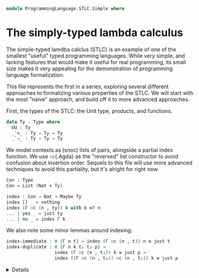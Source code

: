 <!--
```agda
open import 1Lab.Path
open import 1Lab.Type

open import Data.Maybe
open import Data.Bool
open import Data.List
open import Data.Dec
open import Data.Nat
open import Data.Sum
```
-->

```agda
module ProgrammingLanguage.STLC.Simple where
```

# The simply-typed lambda calculus

The simple-typed lamdba calclus (STLC) is an example of one of the smallest
"useful" typed programming languages. While very simple, and lacking
features that would make it useful for real programming, its small
size makes it very appealing for the demonstration of programming
language formalization.

This file represents the first in a series, exploring several
different approaches to formalizing various properties of the STLC.
We will start with the most "naive" approach, and build off it to
more advanced approaches.

First, the types of the STLC: the Unit type, products, and functions.

```agda
data Ty : Type where
  UU : Ty
  _`×_ : Ty → Ty → Ty
  _`⇒_ : Ty → Ty → Ty
```

We model contexts as (snoc) lists of pairs, alongside a partial
index function. We use `∷c`{.Agda} as the "reversed" list constructor
to avoid confusion about insertion order.
Sequels to this file will use more advanced techniques to avoid
this partiality, but it's alright for right now.

```agda
Con : Type
Con = List (Nat × Ty)
```

<!--
```agda
infixl 10 _∷c_
pattern _∷c_ Γ x = x ∷ Γ
```
-->

```agda
index : Con → Nat → Maybe Ty
index [] _ = nothing
index (Γ ∷c (n , ty)) k with k ≡? n
... | yes _ = just ty
... | no _ = index Γ k
```

We also note some minor lemmas around indexing:
```agda
index-immediate : ∀ {Γ n t} → index (Γ ∷c (n , t)) n ≡ just t
index-duplicate : ∀ {Γ n k t₁ t₂ ρ} →
                  index (Γ ∷c (n , t₁)) k ≡ just ρ →
                  index ((Γ ∷c (n , t₂)) ∷c (n , t₁)) k ≡ just ρ
```
<details>
```agda
index-immediate {Γ} {n} {t} with n ≡? n
... | yes n≡n = refl
... | no ¬n≡n = absurd (¬n≡n refl)

index-duplicate {Γ} {n} {k} {t₁} {t₂} {ρ} eq with k ≡? n
... | yes k≡n = eq
... | no ¬k≡n with k ≡? n
... | yes k≡n = absurd (¬k≡n k≡n)
... | no ¬k≡n = eq
```
</details>


Then, expressions: we have variables, functions and application,
pairs and projections, and the unit.

```agda
data Expr : Type where
  ` : Nat → Expr
  `λ : Nat → Expr → Expr
  `$ : Expr → Expr → Expr
  `⟨_,_⟩ :  Expr → Expr → Expr
  `π₁ : Expr → Expr
  `π₂ : Expr → Expr
  `U : Expr
```

<details><summary>Some application lemmas, for convinience.</summary>
```agda
`$-apₗ : ∀ {a b x} → a ≡ b → `$ a x ≡ `$ b x
`$-apᵣ : ∀ {f a b} → a ≡ b → `$ f a ≡ `$ f b

`$-apₗ {x = x} a≡b = ap (λ k → `$ k x) a≡b
`$-apᵣ {f = f} a≡b = ap (λ k → `$ f k) a≡b
```
</details>

We must then define a relation to assign types to expressions, which
we will notate `Γ ⊢ tm ⦂ ty`{.Agda}, for "a term $tm$ has type $ty$
in the context $\Gamma$:

<!--
```agda
infix 3 _⊢_⦂_
```
-->

```agda
data _⊢_⦂_ : Con → Expr → Ty → Type where
```

We say that a variable $n$ has a type $\tau$ in context $\Gamma$
if `index Γ n ≡ just τ`{.Agda}.

```agda
  `⊢ : ∀ {Γ τ} (n : Nat) →
       index Γ n ≡ just τ →
       Γ ⊢ ` n ⦂ τ
```

For lambda abstraction, if an expression $\text{body}$ extended with a variable $v$
of type $\tau$ has type $\rho$, we say that $λ\, v.\,\text{body}$ has type
$\tau \to \rho$.

```agda
  `λ⊢ : ∀ {Γ n body τ ρ} →
        Γ ∷c (n , τ) ⊢ body ⦂ ρ →
        Γ ⊢ `λ n body ⦂ τ `⇒ ρ
```

If an expression $f$ has type $\tau \to \rho$, and
an expression $x$ has type $\tau$, then the application $f\, x$ (written here as $\$ f x$) has type $\rho$.

```agda
  `·⊢ : ∀ {Γ f x τ ρ} →
        Γ ⊢ f ⦂ τ `⇒ ρ →
        Γ ⊢ x ⦂ τ →
        Γ ⊢ `$ f x ⦂ ρ
```

The rest of the formers follow these patterns:
```agda
  `⟨,⟩⊢ : ∀ {Γ a b τ ρ} →
          Γ ⊢ a ⦂ τ →
          Γ ⊢ b ⦂ ρ →
          Γ ⊢ `⟨ a , b ⟩ ⦂ τ `× ρ
          
  `π₁⊢ :  ∀ {Γ a τ ρ} →
          Γ ⊢ a ⦂ τ `× ρ →
          Γ ⊢ `π₁ a ⦂ τ
          
  `π₂⊢ :  ∀ {Γ a τ ρ} →
          Γ ⊢ a ⦂ τ `× ρ →
          Γ ⊢ `π₂ a ⦂ ρ
          
  `U⊢ :   ∀ {Γ} →
          Γ ⊢ `U ⦂ UU
```

This completes our typing relation. We can now show that some given
program has some given type, for example:

<!--
```agda
module Example-1 where
```
-->

```agda
  const : Expr
  const = `λ 0 (`λ 1 (` 0))

  const-is-UU⇒UU⇒UU : [] ⊢ const ⦂ UU `⇒ (UU `⇒ UU)
  const-is-UU⇒UU⇒UU = `λ⊢ (`λ⊢ (`⊢ 0 refl))
```

The astute amongst you may note that the typing derivation looks
suspiciously similar to the term itself - this will be explored later
in the series.

Now we will take a slight detour, and define what it means for
an expression to be a **value**. This will come in useful in a second!
For right now, we note that a value is something that cannot be
reduced further - in our case, variables, lambda abstractions, pairs,
and unit.

```agda
data Value : Expr → Type where
  v-var : ∀ n → Value (` n)
  v-λ : ∀ n body → Value (`λ n body)
  v-⟨,⟩ : ∀ a b → Value (`⟨ a , b ⟩)
  v-U : Value `U
```

Our next goal is to now define a "step" relation,
which dictates that a term $x$ may, through a reduction, step to
another expression $x'$ that represents one "step" of evaluation.

This is how we will
define the evaluation of our expressions. Before we can define
stepping, we need to define substitution, so that we may turn an
expression like $(\lambda x. f\,x) y$ into $f\,y$. We notate the
substitution of a variable $n$ for an expression $e$ in another
expression $f$ as `f [ n := e ]`{.Agda}. The method of substitution
we implement is called **capture-avoiding substitution**.

<!--
```agda
infix 2 _[_:=_]
```
-->

```agda
_[_:=_] : Expr → Nat → Expr → Expr
```
If a variable x is equal to the variable we are substituing for, n,
we return the new expression. Else, the variable unchanged.
```agda
` x [ n := e ] with x ≡? n
... | yes _ = e
... | no _ = ` x 
```

Here is why it's called capture-avoiding: if our lambda binds the
variable name again, we don't substitute inside. In other words, the
substituion `(λ y. y) y [y := k]`{.Agda} yields `(λ y. y) k`{.Agda},
not `(λ y. k) k`{.Agda}.

```agda
`λ x f [ n := e ] with x ≡? n
... | yes _ = `λ x f
... | no _ = `λ x (f [ n := e ])
```
In all other cases, we simply "move" the substition into all
subexpressions. (Or, do nothing.)
```agda
`$ f x [ n := e ] = `$ (f [ n := e ]) (x [ n := e ])
`⟨ a , b ⟩ [ n := e ] = `⟨ a [ n := e ] , b [ n := e ] ⟩
`π₁ a [ n := e ] = `π₁ (a [ n := e ])
`π₂ a [ n := e ] = `π₂ (a [ n := e ])
`U [ n := e ] = `U
```

Now, we define our step relation proper.

```agda
data Step : Expr → Expr → Type where
```

The act of turning an application $(λ\,y. y)\,x$ into $x$ is called
β-reduction for lambda terms. We require $x$ to be a value in order
to keep reduction deterministic -- this will be elaborated on in
a moment.
```agda
  β-λ : ∀ {n body x} →
        Value x →
        Step (`$ (`λ n body) x) (body [ n := x ])
```

Likewise, reducing projections on a pair is called β-reduction for
pairs.

```agda
  β-π₁ : ∀ {a b} →
       Step (`π₁ `⟨ a , b ⟩) a
  β-π₂ : ∀ {a b} →
       Step (`π₂ `⟨ a , b ⟩) b
```

We also have two reductions that can step "inside" projections, which
we will call ξ rules.

```agda
  ξ-π₁ : ∀ {a₁ a₂} →
       Step a₁ a₂ →
       Step (`π₁ a₁) (`π₁ a₂)

  ξ-π₂ : ∀ {a₁ a₂} →
       Step a₁ a₂ →
       Step (`π₂ a₁) (`π₂ a₂)
```

Likewise, we have one that can step inside an application, on
the left hand side.

```agda
  ξ-$ₗ : ∀ {f₁ f₂ x} →
       Step f₁ f₂ →
       Step (`$ f₁ x) (`$ f₂ x)
```

We also include a rule for stepping on the right hand side, requiring
the left to be a value first. This, combined with the value requirement
of the `β-λ`{.Agda} rule, keep our evaluation **deterministic**, forcing
that evaluation should take place from left to right. We will prove
this later.

```agda
  ξ-$ᵣ : ∀ {f x₁ x₂} →
       Value f →
       Step x₁ x₂ →
       Step (`$ f x₁) (`$ f x₂)
```

These are all of our step rules! The STLC is indeed very simple.
We can now show that, say, an identity function applied to something
reduces properly:

<!--
```agda
module Example-2 where
```
-->

```agda
  our-id : Expr
  our-id = `λ 0 (` 0)

  pair : Expr
  pair = `⟨ `U , `U ⟩

  id-app : Expr
  id-app = `$ our-id pair

  id-app-step : Step id-app pair
  id-app-step = β-λ (v-⟨,⟩ `U `U)
```

TODO: Refl Trans closure of Step

## The big two properties

The two "big" properties about the STLC we wish to prove are called
**progress** and **preservation**. Progress states that any
given term is either done (a value), or can take another step.
Preservation states that if a well typed expression $x$ steps to another $x'$,
they have the same type (i.e., stepping preserves type.)

The first step in proving these is showing that a "proper" substituion
preserves types. If a term $tm$ has type $\tau$ when extended
with a variable $n$ of type $\rho$, then substituting any expression
of type $\rho$ for $n$ preserves the type of $tm$. To prove this,
we first show that renaming preserves types - if $\Gamma$ and $\Delta$
are contexts, and for every index in $\Gamma$, $\Delta$ gives the
same type, then any term with a type under $\Gamma$ has the same
type under $\Delta$.

```agda
rename : ∀ {Γ Δ} →
         (∀ n ty → index Γ n ≡ just ty → index Δ n ≡ just ty) →
         (∀ tm ty → Γ ⊢ tm ⦂ ty → Δ ⊢ tm ⦂ ty)
```

Variables are fairly straightforward - we simply apply our renaming
function.

```agda
rename {Γ} {Δ} f (` x) ty (`⊢ .x n) = `⊢ x (f x ty n)
```

Lambda abstractions are more complex - we need to extend our renaming
function to encompass the new abstraction.

```agda
rename {Γ} {Δ} f (`λ x tm) ty (`λ⊢ {τ = τ} {ρ = ρ} Γ⊢) = `λ⊢ (rename f' tm ρ Γ⊢)
  where
    f' : (n : Nat) (ty : Ty) →
          index (Γ ∷c (x , τ)) n ≡ just ty →
          index (Δ ∷c (x , τ)) n ≡ just ty
    f' n ty Γ≡ with n ≡? x
    ... | yes x≡n = Γ≡
    ... | no p = f n ty Γ≡
```

Everything else is straightforward, as in the substitution case.

```agda
rename {Γ} {Δ} f (`$ f' x) ty (`·⊢ {τ = τ} Γ⊢₁ Γ⊢₂) =
  `·⊢ (rename f f' (τ `⇒ ty) Γ⊢₁) (rename f x τ Γ⊢₂)
  
rename {Γ} {Δ} f `⟨ a , b ⟩ ty (`⟨,⟩⊢ {τ = τ} {ρ = ρ} Γ⊢₁ Γ⊢₂) =
  `⟨,⟩⊢ (rename f a τ Γ⊢₁) (rename f b ρ Γ⊢₂)
  
rename {Γ} {Δ} f (`π₁ tm) ty (`π₁⊢ {ρ = ρ} Γ⊢) = `π₁⊢ (rename f tm (ty `× ρ) Γ⊢)
rename {Γ} {Δ} f (`π₂ tm) ty (`π₂⊢ {τ = τ} Γ⊢) = `π₂⊢ (rename f tm (τ `× ty) Γ⊢)
rename {Γ} {Δ} f `U ty `U⊢ = `U⊢
```

Another few lemmas! This time about shuffling and dropping names
in the context.
```agda
duplicates-are-ok : ∀ {Γ n t₁ t₂ bd typ} →
                        Γ ∷c (n , t₂) ∷c (n , t₁) ⊢ bd ⦂ typ →
                        Γ ∷c (n , t₁) ⊢ bd ⦂ typ
variable-swap : ∀ {Γ n k t₁ t₂ bd typ} →
                ¬ n ≡ k →
                Γ ∷c (n , t₁) ∷c (k , t₂) ⊢ bd ⦂ typ →
                Γ ∷c (k , t₂) ∷c (n , t₁) ⊢ bd ⦂ typ                        
                    
```
<details>
```agda
variable-swap {Γ} {n} {k} {t₁} {t₂} {x} {typ} ¬n≡k Γ⊢ = rename f x typ Γ⊢ 
  where
    f : (z : Nat) (ty : Ty) →
         index (Γ ∷c (n , t₁) ∷c (k , t₂)) z ≡ just ty →
         index (Γ ∷c (k , t₂) ∷c (n , t₁)) z ≡ just ty
    f z ty x with z ≡? n in eq
    ... | no ¬z≡n = h
      where
        h : (index (Γ ∷c (k , t₂)) z) ≡ just ty
        h with z ≡? k
        ... | yes z≡k = x
        ... | no ¬z≡k with z ≡? n
        ... | no ¬z≡n = x
    ... | yes z≡n with z ≡? k
    ... | yes z≡k = absurd (¬n≡k (sym z≡n ∙ z≡k))
    ... | no ¬z≡k with z ≡? n
    ... | yes z≡n = x
    ... | no ¬z≡n = absurd (¬z≡n z≡n)

duplicates-are-ok {Γ} {n} {t₁} {t₂} {bd} {typ} Γ⊢ =
  rename f bd typ Γ⊢
  where
    f : (k : Nat) (ty : Ty) →
         index (Γ ∷c (n , t₂) ∷c (n , t₁)) k ≡ just ty →
         index (Γ ∷c (n , t₁)) k ≡ just ty
    f k ty x with k ≡? n
    ... | yes k≡n = x
    ... | no ¬k≡n with k ≡? n
    ... | yes k≡n = absurd (¬k≡n k≡n)
    ... | no ¬k≡n = x
```
</details>

We need one additional important lemma - weaking. It says that if a term has a
type in the empty context, it also has that type in any other context.
This turns out to be a special case of renaming, where we get an
absurdity from considering that `index [] n ≡ just τ`{.Agda}, for any $n$
and $\tau$.

```agda
weakening : ∀ {Γ tm ty} →
              [] ⊢ tm ⦂ ty →
              Γ  ⊢ tm ⦂ ty
weakening {Γ} {tm} {ty} []⊢ = rename f tm ty []⊢
  where
    f : (n : Nat) (τ : Ty) → index [] n ≡ just τ → index Γ n ≡ just τ
    f _ _ x = absurd (nothing≠just x)
```

Now with renaming under our belt, we can prove substitution proper
preserves types. Note that the substitute's type must exist in
the empty context, to prevent conflicts of variables.

```agda
subst-pres : ∀ {Γ n t bd typ s} →
               [] ⊢ s ⦂ t → 
               Γ ∷c (n , t) ⊢ bd ⦂ typ →
               Γ ⊢ bd [ n := s ] ⦂ typ
```

In the case of variables, we use weakening for the substituion itself,
to embed our term `s`{.Agda} into the context $\Gamma$.

```agda
subst-pres {Γ} {n} {t} {` x} {typ} {s} s⊢ (`⊢ .x k) with x ≡? n
... | yes _ = weakening (subst (λ ρ → [] ⊢ s ⦂ ρ) (just-inj k) s⊢)
... | no _  = `⊢ x k
```

Lambda abstraction is once again slightly annoying. Handling the case
where the names are equal requires some removing of duplicates in the
context, and where they are not equal requires some shuffling. 

```agda
subst-pres {Γ} {n} {t} {`λ x bd} {typ} {s} s⊢ (`λ⊢ {τ = τ} {ρ = ρ} Γ⊢) with x ≡? n
... | yes x≡n = `λ⊢ (duplicates-are-ok
                      (subst (λ _ → Γ ∷c _ ∷c _ ⊢ bd ⦂ ρ) (sym x≡n) Γ⊢))
... | no ¬x≡n = `λ⊢ (subst-pres s⊢ (variable-swap (λ x≡n → ¬x≡n (sym x≡n)) Γ⊢))
```

The rest proceeds nicely.

```agda
subst-pres {Γ} {n} {t} {`$ bd bd₁} {typ} {s} s⊢ (`·⊢ Γ⊢₁ Γ⊢₂) =
  `·⊢ (subst-pres s⊢ Γ⊢₁) (subst-pres s⊢ Γ⊢₂)
  
subst-pres {Γ} {n} {t} {`⟨ a , b ⟩} {typ} {s} s⊢ (`⟨,⟩⊢ Γ⊢₁ Γ⊢₂) =
  `⟨,⟩⊢ (subst-pres s⊢ Γ⊢₁) (subst-pres s⊢ Γ⊢₂)
  
subst-pres {Γ} {n} {t} {`π₁ bd} {typ} {s} s⊢ (`π₁⊢ Γ⊢) = `π₁⊢ (subst-pres s⊢ Γ⊢)
subst-pres {Γ} {n} {t} {`π₂ bd} {typ} {s} s⊢ (`π₂⊢ Γ⊢) = `π₂⊢ (subst-pres s⊢ Γ⊢)
subst-pres {Γ} {n} {t} {`U} {typ} {s} s⊢ `U⊢ = `U⊢
```

We'll do preservation first, which follows very easily from the
lemmas we've already defined:

```agda
preservation : ∀ {x₁ x₂ typ} →
               Step x₁ x₂ →
               [] ⊢ x₁ ⦂ typ →
               [] ⊢ x₂ ⦂ typ
               
preservation (β-λ p) (`·⊢ (`λ⊢ ⊢f) ⊢x) = subst-pres ⊢x ⊢f
preservation β-π₁ (`π₁⊢ (`⟨,⟩⊢ ⊢a ⊢b)) = ⊢a
preservation β-π₂ (`π₂⊢ (`⟨,⟩⊢ ⊢a ⊢b)) = ⊢b
preservation (ξ-π₁ step) (`π₁⊢ ⊢a) = `π₁⊢ (preservation step ⊢a)
preservation (ξ-π₂ step) (`π₂⊢ ⊢b) = `π₂⊢ (preservation step ⊢b)
preservation (ξ-$ₗ step) (`·⊢ ⊢f ⊢x) = `·⊢ (preservation step ⊢f) ⊢x
preservation (ξ-$ᵣ val step) (`·⊢ ⊢f ⊢x) = `·⊢ ⊢f (preservation step ⊢x)
```

Then, progress, noting that the expression must be well typed. We
define progress as a datatype, as it's much nicer to work with.

```agda
data Progress (M : Expr): Type where
  going : ∀ {N} →
               Step M N →
               Progress M
  done : Value M → Progress M                 
```

Then, progress reduces to mostly a lot of case analysis.

```agda
progress : ∀ {x ty} →
           [] ⊢ x ⦂ ty →
           Progress x
           
progress (`⊢ n n∈) = absurd (nothing≠just n∈)
progress (`λ⊢ {n = n} {body = body} ⊢x) = done (v-λ n body)
progress (`·⊢ ⊢f ⊢x) with progress ⊢f
... | going next-f = going (ξ-$ₗ next-f)
... | done vf with progress ⊢x
... |   going next-x = going (ξ-$ᵣ vf next-x)
... |   done vx with ⊢f
... |     `⊢ n n∈ = absurd (nothing≠just n∈)
... |     `λ⊢ f = going (β-λ vx)

progress (`⟨,⟩⊢ {a = a} {b = b} ⊢a ⊢b) = done (v-⟨,⟩ a b)
progress (`π₁⊢ {a = a} ⊢x) with progress ⊢x
... | going next = going (ξ-π₁ next)
... | done (v-⟨,⟩ a b) = going β-π₁
... | done (v-var n) with ⊢x
... |   `⊢ _ x∈ = absurd (nothing≠just x∈)

progress (`π₂⊢ ⊢x) with progress ⊢x
... | going next = going (ξ-π₂ next)
... | done (v-⟨,⟩ a b) = going β-π₂
... | done (v-var n) with ⊢x
... |   `⊢ _ x∈ = absurd (nothing≠just x∈)

progress `U⊢ = done v-U
```

There's our big two properties! As promised, we'll also now prove
that our step relation is deterministic -- there is only one
step that can be applied at any given time. This is also equivalent
to saying that if some term $x$ steps to $x_{1}$ and also to $x_{2}$,
then $x_{1} ≡ x_{2}$.

We do this with the help of a lemma that states values do not step to
anything.
```agda
value-¬step : ∀ {x y} →
              Value x →
              ¬ (Step x y)
```
<details>
```agda
value-¬step (v-var n) ()
value-¬step (v-λ n body) ()
value-¬step (v-⟨,⟩ a b) ()
value-¬step v-U ()
```
</details>

```agda
deterministic : ∀ {x ty x₁ x₂} →
                [] ⊢ x ⦂ ty →
                Step x x₁ →
                Step x x₂ →
                x₁ ≡ x₂
                
deterministic (`·⊢ ⊢f ⊢x) (β-λ vx₁) (β-λ vx₂) = refl
deterministic (`·⊢ ⊢f ⊢x) (β-λ vx) (ξ-$ᵣ x b) = absurd (value-¬step vx b)
deterministic (`·⊢ ⊢f ⊢x) (ξ-$ₗ →x₁) (ξ-$ₗ →x₂) =
  `$-apₗ (deterministic ⊢f →x₁ →x₂)
  
deterministic (`·⊢ ⊢f ⊢x) (ξ-$ₗ →x₁) (ξ-$ᵣ vx →x₂) = absurd (value-¬step vx →x₁)
deterministic (`·⊢ ⊢f ⊢x) (ξ-$ᵣ vx₁ →x₁) (β-λ vx₂) = absurd (value-¬step vx₂ →x₁)
deterministic (`·⊢ ⊢f ⊢x) (ξ-$ᵣ vx →x₁) (ξ-$ₗ →x₂) = absurd (value-¬step vx →x₂)
deterministic (`·⊢ ⊢f ⊢x) (ξ-$ᵣ _ →x₁) (ξ-$ᵣ _ →x₂) =
  `$-apᵣ (deterministic ⊢x →x₁ →x₂)
  
deterministic (`π₁⊢ ⊢x) β-π₁ β-π₁ = refl
deterministic (`π₁⊢ ⊢x) (ξ-π₁ →x₁) (ξ-π₁ →x₂) = ap `π₁ (deterministic ⊢x →x₁ →x₂)
deterministic (`π₂⊢ ⊢x) β-π₂ β-π₂ = refl
deterministic (`π₂⊢ ⊢x) (ξ-π₂ →x₁) (ξ-π₂ →x₂) = ap `π₂ (deterministic ⊢x →x₁ →x₂)
```
